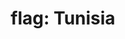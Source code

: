 ---
layout: smileys&emotion
title: "flag: Tunisia"
emoji: flag_tunisia
permalink: 🇹🇳.html
image: assets/img/3moji/flag_tunisia.png
---